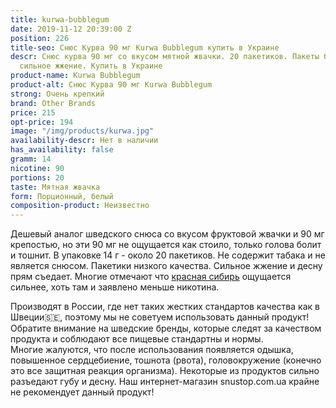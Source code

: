 ```yaml
---
title: kurwa-bubblegum
date: 2019-11-12 20:39:00 Z
position: 226
title-seo: Снюс Курва 90 мг Kurwa Bubblegum купить в Украине
descr: Снюс курва 90 мг со вкусом мятной жвачки. 20 пакетиков. Пакеты белые. Очень
  сильное жжение. Купить в Украине
product-name: Kurwa Bubblegum
product-alt: Снюс Курва 90 мг Kurwa Bubblegum
strong: Очень крепкий
brand: Other Brands
price: 215
opt-price: 194
image: "/img/products/kurwa.jpg"
availability-descr: Нет в наличии
has_availability: false
gramm: 14
nicotine: 90
portions: 20
taste: Мятная жвачка
form: Порционный, белый
composition-product: Неизвестно
---
```


Дешевый аналог шведского снюса со вкусом фруктовой жвачки и 90 мг крепостью, но эти 90 мг не ощущается как стоило, только голова болит и тошнит. В упаковке 14 г - около 20 пакетиков. Не содержит табака и не является снюсом. Пакетики низкого качества.
Сильное жжение и десну прям съедает. 
Многие отмечают что [красная сибирь](/siberia-white) ощущается сильнее, хоть там и заявлено меньше никотина. 

Производят в России, где нет таких жестких стандартов качества как в Швеции🇸🇪, поэтому мы не советуем использовать данный продукт! Обратите внимание на шведские бренды, которые следят за качеством продукта и соблюдают все пищевые стандартны и нормы.<br>
Многие жалуются, что после использования появляется одышка, повышенное сердцебиение, тошнота (рвота), головокружение (конечно это все защитная реакция организма). Некоторые из продуктов сильно разъедают губу и десну. Наш интернет-магазин snustop.com.ua крайне не рекомендует данный продукт!